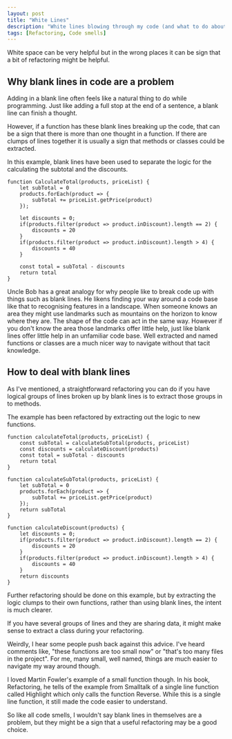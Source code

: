 ```yaml
---
layout: post
title: "White Lines"
description: "White lines blowing through my code (and what to do about it)"
tags: [Refactoring, Code smells]
---
```


White space can be very helpful but in the wrong places it can be sign that a bit of refactoring might be helpful.

## Why blank lines in code are a problem

Adding in a blank line often feels like a natural thing to do while programming. Just like adding a full stop at the end of a sentence, a blank line can finish a thought.

However, if a function has these blank lines breaking up the code, that can be a sign that there is more than one thought in a function. If there are clumps of lines together it is usually a sign that methods or classes could be extracted.

In this example, blank lines have been used to separate the logic for the calculating the subtotal and the discounts.

    function CalculateTotal(products, priceList) {
        let subTotal = 0
        products.forEach(product => {
            subTotal += priceList.getPrice(product)
        });

        let discounts = 0;
        if(products.filter(product => product.inDiscount).length == 2) {
            discounts = 20
        }
        if(products.filter(product => product.inDiscount).length > 4) {
            discounts = 40
        }

        const total = subTotal - discounts
        return total
    }

Uncle Bob has a great analogy for why people like to break code up with things such as blank lines. He likens finding your way around a code base like that to recognising features in a landscape. When someone knows an area they might use landmarks such as mountains on the horizon to know where they are. The shape of the code can act in the same way. However if you don't know the area those landmarks offer little help, just like blank lines offer little help in an unfamiliar code base. Well extracted and named functions or classes are a much nicer way to navigate without that tacit knowledge.

## How to deal with blank lines

As I've mentioned, a straightforward refactoring you can do if you have logical groups of lines broken up by blank lines is to extract those groups in to methods.

The example has been refactored by extracting out the logic to new functions.

    function calculateTotal(products, priceList) {
        const subTotal = calculateSubTotal(products, priceList)
        const discounts = calculateDiscount(products)
        const total = subTotal - discounts
        return total
    }

    function calculateSubTotal(products, priceList) {
        let subTotal = 0
        products.forEach(product => {
            subTotal += priceList.getPrice(product)
        });
        return subTotal
    }

    function calculateDiscount(products) {
        let discounts = 0;
        if(products.filter(product => product.inDiscount).length == 2) {
            discounts = 20
        }
        if(products.filter(product => product.inDiscount).length > 4) {
            discounts = 40
        }
        return discounts
    }

Further refactoring should be done on this example, but by extracting the logic clumps to their own functions, rather than using blank lines, the intent is much clearer.

If you have several groups of lines and they are sharing data, it might make sense to extract a class during your refactoring.

Weirdly, I hear some people push back against this advice. I've heard comments like, "these functions are too small now" or "that's too many files in the project". For me, many small, well named, things are much easier to navigate my way around though.

I loved Martin Fowler's example of a small function though. In his book, Refactoring, he tells of the example from Smalltalk of a single line function called Highlight which only calls the function Reverse. While this is a single line function, it still made the code easier to understand. 

So like all code smells, I wouldn't say blank lines in themselves are a problem, but they might be a sign that a useful refactoring may be a good choice.
